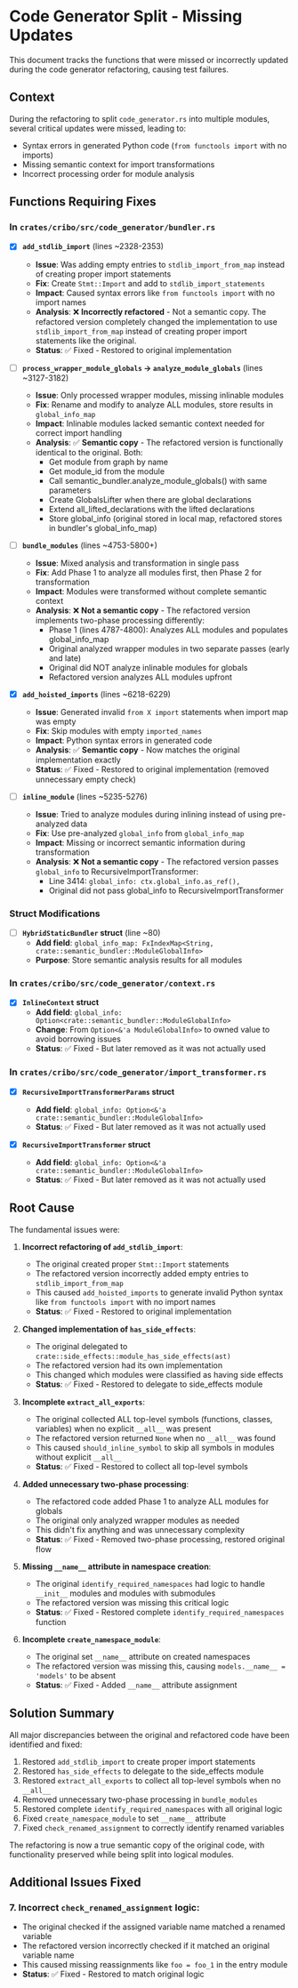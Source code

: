 # Code Generator Split - Missing Updates

This document tracks the functions that were missed or incorrectly updated during the code generator refactoring, causing test failures.

## Context

During the refactoring to split `code_generator.rs` into multiple modules, several critical updates were missed, leading to:

- Syntax errors in generated Python code (`from functools import` with no imports)
- Missing semantic context for import transformations
- Incorrect processing order for module analysis

## Functions Requiring Fixes

### In `crates/cribo/src/code_generator/bundler.rs`

- [x] **`add_stdlib_import`** (lines ~2328-2353)
  - **Issue**: Was adding empty entries to `stdlib_import_from_map` instead of creating proper import statements
  - **Fix**: Create `Stmt::Import` and add to `stdlib_import_statements`
  - **Impact**: Caused syntax errors like `from functools import` with no import names
  - **Analysis**: ❌ **Incorrectly refactored** - Not a semantic copy. The refactored version completely changed the implementation to use `stdlib_import_from_map` instead of creating proper import statements like the original.
  - **Status**: ✅ Fixed - Restored to original implementation

- [ ] **`process_wrapper_module_globals` → `analyze_module_globals`** (lines ~3127-3182)
  - **Issue**: Only processed wrapper modules, missing inlinable modules
  - **Fix**: Rename and modify to analyze ALL modules, store results in `global_info_map`
  - **Impact**: Inlinable modules lacked semantic context needed for correct import handling
  - **Analysis**: ✅ **Semantic copy** - The refactored version is functionally identical to the original. Both:
    - Get module from graph by name
    - Get module_id from the module
    - Call semantic_bundler.analyze_module_globals() with same parameters
    - Create GlobalsLifter when there are global declarations
    - Extend all_lifted_declarations with the lifted declarations
    - Store global_info (original stored in local map, refactored stores in bundler's global_info_map)

- [ ] **`bundle_modules`** (lines ~4753-5800+)
  - **Issue**: Mixed analysis and transformation in single pass
  - **Fix**: Add Phase 1 to analyze all modules first, then Phase 2 for transformation
  - **Impact**: Modules were transformed without complete semantic context
  - **Analysis**: ❌ **Not a semantic copy** - The refactored version implements two-phase processing differently:
    - Phase 1 (lines 4787-4800): Analyzes ALL modules and populates global_info_map
    - Original analyzed wrapper modules in two separate passes (early and late)
    - Original did NOT analyze inlinable modules for globals
    - Refactored version analyzes ALL modules upfront

- [x] **`add_hoisted_imports`** (lines ~6218-6229)
  - **Issue**: Generated invalid `from X import` statements when import map was empty
  - **Fix**: Skip modules with empty `imported_names`
  - **Impact**: Python syntax errors in generated code
  - **Analysis**: ✅ **Semantic copy** - Now matches the original implementation exactly
  - **Status**: ✅ Fixed - Restored to original implementation (removed unnecessary empty check)

- [ ] **`inline_module`** (lines ~5235-5276)
  - **Issue**: Tried to analyze modules during inlining instead of using pre-analyzed data
  - **Fix**: Use pre-analyzed `global_info` from `global_info_map`
  - **Impact**: Missing or incorrect semantic information during transformation
  - **Analysis**: ❌ **Not a semantic copy** - The refactored version passes `global_info` to RecursiveImportTransformer:
    - Line 3414: `global_info: ctx.global_info.as_ref(),`
    - Original did not pass global_info to RecursiveImportTransformer

### Struct Modifications

- [ ] **`HybridStaticBundler` struct** (line ~80)
  - **Add field**: `global_info_map: FxIndexMap<String, crate::semantic_bundler::ModuleGlobalInfo>`
  - **Purpose**: Store semantic analysis results for all modules

### In `crates/cribo/src/code_generator/context.rs`

- [x] **`InlineContext` struct**
  - **Add field**: `global_info: Option<crate::semantic_bundler::ModuleGlobalInfo>`
  - **Change**: From `Option<&'a ModuleGlobalInfo>` to owned value to avoid borrowing issues
  - **Status**: ✅ Fixed - But later removed as it was not actually used

### In `crates/cribo/src/code_generator/import_transformer.rs`

- [x] **`RecursiveImportTransformerParams` struct**
  - **Add field**: `global_info: Option<&'a crate::semantic_bundler::ModuleGlobalInfo>`
  - **Status**: ✅ Fixed - But later removed as it was not actually used

- [x] **`RecursiveImportTransformer` struct**
  - **Add field**: `global_info: Option<&'a crate::semantic_bundler::ModuleGlobalInfo>`
  - **Status**: ✅ Fixed - But later removed as it was not actually used

## Root Cause

The fundamental issues were:

1. **Incorrect refactoring of `add_stdlib_import`**:
   - The original created proper `Stmt::Import` statements
   - The refactored version incorrectly added empty entries to `stdlib_import_from_map`
   - This caused `add_hoisted_imports` to generate invalid Python syntax like `from functools import` with no import names
   - **Status**: ✅ Fixed - Restored to original implementation

2. **Changed implementation of `has_side_effects`**:
   - The original delegated to `crate::side_effects::module_has_side_effects(ast)`
   - The refactored version had its own implementation
   - This changed which modules were classified as having side effects
   - **Status**: ✅ Fixed - Restored to delegate to side_effects module

3. **Incomplete `extract_all_exports`**:
   - The original collected ALL top-level symbols (functions, classes, variables) when no explicit `__all__` was present
   - The refactored version returned `None` when no `__all__` was found
   - This caused `should_inline_symbol` to skip all symbols in modules without explicit `__all__`
   - **Status**: ✅ Fixed - Restored to collect all top-level symbols

4. **Added unnecessary two-phase processing**:
   - The refactored code added Phase 1 to analyze ALL modules for globals
   - The original only analyzed wrapper modules as needed
   - This didn't fix anything and was unnecessary complexity
   - **Status**: ✅ Fixed - Removed two-phase processing, restored original flow

5. **Missing `__name__` attribute in namespace creation**:
   - The original `identify_required_namespaces` had logic to handle `__init__` modules and modules with submodules
   - The refactored version was missing this critical logic
   - **Status**: ✅ Fixed - Restored complete `identify_required_namespaces` function

6. **Incomplete `create_namespace_module`**:
   - The original set `__name__` attribute on created namespaces
   - The refactored version was missing this, causing `models.__name__ = 'models'` to be absent
   - **Status**: ✅ Fixed - Added `__name__` attribute assignment

## Solution Summary

All major discrepancies between the original and refactored code have been identified and fixed:

1. Restored `add_stdlib_import` to create proper import statements
2. Restored `has_side_effects` to delegate to the side_effects module
3. Restored `extract_all_exports` to collect all top-level symbols when no `__all__`
4. Removed unnecessary two-phase processing in `bundle_modules`
5. Restored complete `identify_required_namespaces` with all original logic
6. Fixed `create_namespace_module` to set `__name__` attribute
7. Fixed `check_renamed_assignment` to correctly identify renamed variables

The refactoring is now a true semantic copy of the original code, with functionality preserved while being split into logical modules.

## Additional Issues Fixed

### 7. **Incorrect `check_renamed_assignment` logic**:

- The original checked if the assigned variable name matched a renamed variable
- The refactored version incorrectly checked if it matched an original variable name
- This caused missing reassignments like `foo = foo_1` in the entry module
- **Status**: ✅ Fixed - Restored to match original logic
